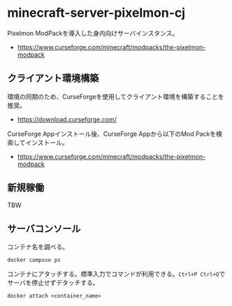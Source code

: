 # minecraft-server-pixelmon-cj

Pixelmon ModPackを導入した身内向けサーバインスタンス。

- <https://www.curseforge.com/minecraft/modpacks/the-pixelmon-modpack>

## クライアント環境構築

環境の同期のため、CurseForgeを使用してクライアント環境を構築することを推奨。

- <https://download.curseforge.com/>

CurseForge Appインストール後、CurseForge Appから以下のMod Packを検索してインストール。

- <https://www.curseforge.com/minecraft/modpacks/the-pixelmon-modpack>

## 新規稼働

TBW

## サーバコンソール

コンテナ名を調べる。

```shell
docker compose ps
```

コンテナにアタッチする。標準入力でコマンドが利用できる。`Ctrl+P Ctrl+Q`でサーバを停止せずデタッチする。

```shell
docker attach <container_name>
```
